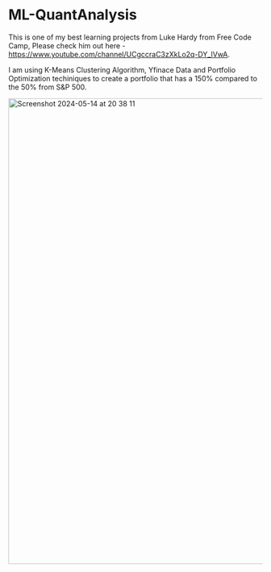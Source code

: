# ML-QuantAnalysis

This is one of my best learning projects from Luke Hardy from Free Code Camp, Please check him out here - https://www.youtube.com/channel/UCgccraC3zXkLo2q-DY_lVwA.

I am using K-Means Clustering Algorithm, Yfinace Data and Portfolio Optimization techiniques to create a portfolio that has a 150% compared to the 50% from S&P 500.

<img width="925" alt="Screenshot 2024-05-14 at 20 38 11" src="https://github.com/s29zafar/ML-QuantAnalysis/assets/69566994/5ae0439c-3507-4816-a279-e796ea61c027">
